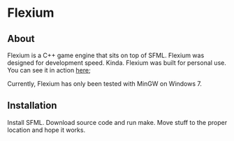 Flexium
=======

About
-----

Flexium is a C++ game engine that sits on top of SFML.
Flexium was designed for development speed. Kinda.
Flexium was built for personal use.
You can see it in action [here](http://ludumdare.com/compo/ludum-dare-31/?action=preview&uid=45520);

Currently, Flexium has only been tested with MinGW on Windows 7.

Installation
------------

Install SFML.
Download source code and run make.
Move stuff to the proper location and hope it works.